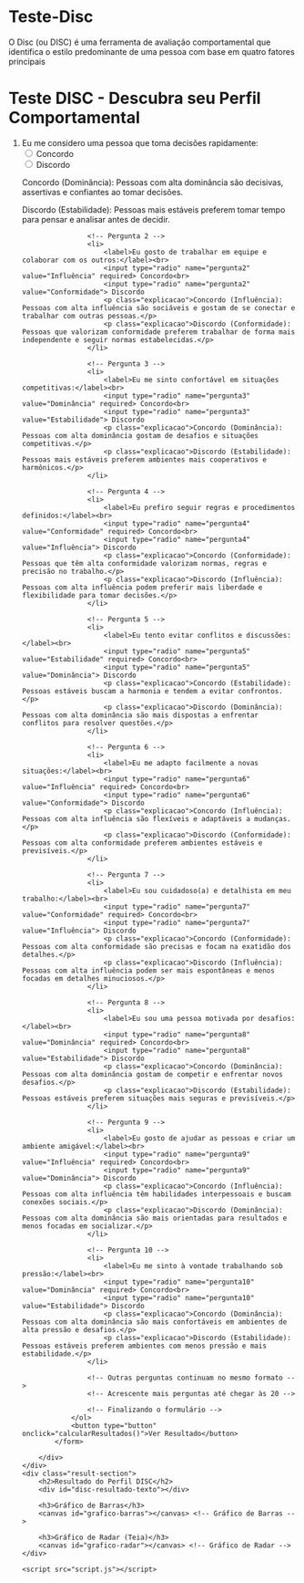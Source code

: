 # Teste-Disc
O Disc (ou DISC) é uma ferramenta de avaliação comportamental que  identifica o estilo predominante de uma pessoa com base em quatro fatores principais

<!DOCTYPE html>
<html lang="pt-BR">
<head>
    <meta charset="UTF-8">
    <meta name="viewport" content="width=device-width, initial-scale=1.0">
    <title>Teste DISC</title>
    <link rel="stylesheet" href="styles.css">
    <script src="https://cdn.jsdelivr.net/npm/chart.js"></script>
</head>
<body>
    <div class="container">
        <h1>Teste DISC - Descubra seu Perfil Comportamental</h1>
        <div class="test-section">
            <form id="disc-form">
                <ol>
                    <!-- Pergunta 1 -->
                    <li>
                        <label>Eu me considero uma pessoa que toma decisões rapidamente:</label><br>
                        <input type="radio" name="pergunta1" value="Dominância" required> Concordo<br>
                        <input type="radio" name="pergunta1" value="Estabilidade"> Discordo
                        <p class="explicacao">Concordo (Dominância): Pessoas com alta dominância são decisivas, assertivas e confiantes ao tomar decisões.</p>
                        <p class="explicacao">Discordo (Estabilidade): Pessoas mais estáveis preferem tomar tempo para pensar e analisar antes de decidir.</p>
                    </li>
            
                    <!-- Pergunta 2 -->
                    <li>
                        <label>Eu gosto de trabalhar em equipe e colaborar com os outros:</label><br>
                        <input type="radio" name="pergunta2" value="Influência" required> Concordo<br>
                        <input type="radio" name="pergunta2" value="Conformidade"> Discordo
                        <p class="explicacao">Concordo (Influência): Pessoas com alta influência são sociáveis e gostam de se conectar e trabalhar com outras pessoas.</p>
                        <p class="explicacao">Discordo (Conformidade): Pessoas que valorizam conformidade preferem trabalhar de forma mais independente e seguir normas estabelecidas.</p>
                    </li>
            
                    <!-- Pergunta 3 -->
                    <li>
                        <label>Eu me sinto confortável em situações competitivas:</label><br>
                        <input type="radio" name="pergunta3" value="Dominância" required> Concordo<br>
                        <input type="radio" name="pergunta3" value="Estabilidade"> Discordo
                        <p class="explicacao">Concordo (Dominância): Pessoas com alta dominância gostam de desafios e situações competitivas.</p>
                        <p class="explicacao">Discordo (Estabilidade): Pessoas mais estáveis preferem ambientes mais cooperativos e harmônicos.</p>
                    </li>
            
                    <!-- Pergunta 4 -->
                    <li>
                        <label>Eu prefiro seguir regras e procedimentos definidos:</label><br>
                        <input type="radio" name="pergunta4" value="Conformidade" required> Concordo<br>
                        <input type="radio" name="pergunta4" value="Influência"> Discordo
                        <p class="explicacao">Concordo (Conformidade): Pessoas que têm alta conformidade valorizam normas, regras e precisão no trabalho.</p>
                        <p class="explicacao">Discordo (Influência): Pessoas com alta influência podem preferir mais liberdade e flexibilidade para tomar decisões.</p>
                    </li>
            
                    <!-- Pergunta 5 -->
                    <li>
                        <label>Eu tento evitar conflitos e discussões:</label><br>
                        <input type="radio" name="pergunta5" value="Estabilidade" required> Concordo<br>
                        <input type="radio" name="pergunta5" value="Dominância"> Discordo
                        <p class="explicacao">Concordo (Estabilidade): Pessoas estáveis buscam a harmonia e tendem a evitar confrontos.</p>
                        <p class="explicacao">Discordo (Dominância): Pessoas com alta dominância são mais dispostas a enfrentar conflitos para resolver questões.</p>
                    </li>
            
                    <!-- Pergunta 6 -->
                    <li>
                        <label>Eu me adapto facilmente a novas situações:</label><br>
                        <input type="radio" name="pergunta6" value="Influência" required> Concordo<br>
                        <input type="radio" name="pergunta6" value="Conformidade"> Discordo
                        <p class="explicacao">Concordo (Influência): Pessoas com alta influência são flexíveis e adaptáveis a mudanças.</p>
                        <p class="explicacao">Discordo (Conformidade): Pessoas com alta conformidade preferem ambientes estáveis e previsíveis.</p>
                    </li>
            
                    <!-- Pergunta 7 -->
                    <li>
                        <label>Eu sou cuidadoso(a) e detalhista em meu trabalho:</label><br>
                        <input type="radio" name="pergunta7" value="Conformidade" required> Concordo<br>
                        <input type="radio" name="pergunta7" value="Influência"> Discordo
                        <p class="explicacao">Concordo (Conformidade): Pessoas com alta conformidade são precisas e focam na exatidão dos detalhes.</p>
                        <p class="explicacao">Discordo (Influência): Pessoas com alta influência podem ser mais espontâneas e menos focadas em detalhes minuciosos.</p>
                    </li>
            
                    <!-- Pergunta 8 -->
                    <li>
                        <label>Eu sou uma pessoa motivada por desafios:</label><br>
                        <input type="radio" name="pergunta8" value="Dominância" required> Concordo<br>
                        <input type="radio" name="pergunta8" value="Estabilidade"> Discordo
                        <p class="explicacao">Concordo (Dominância): Pessoas com alta dominância gostam de competir e enfrentar novos desafios.</p>
                        <p class="explicacao">Discordo (Estabilidade): Pessoas estáveis preferem situações mais seguras e previsíveis.</p>
                    </li>
            
                    <!-- Pergunta 9 -->
                    <li>
                        <label>Eu gosto de ajudar as pessoas e criar um ambiente amigável:</label><br>
                        <input type="radio" name="pergunta9" value="Influência" required> Concordo<br>
                        <input type="radio" name="pergunta9" value="Dominância"> Discordo
                        <p class="explicacao">Concordo (Influência): Pessoas com alta influência têm habilidades interpessoais e buscam conexões sociais.</p>
                        <p class="explicacao">Discordo (Dominância): Pessoas com alta dominância são mais orientadas para resultados e menos focadas em socializar.</p>
                    </li>
            
                    <!-- Pergunta 10 -->
                    <li>
                        <label>Eu me sinto à vontade trabalhando sob pressão:</label><br>
                        <input type="radio" name="pergunta10" value="Dominância" required> Concordo<br>
                        <input type="radio" name="pergunta10" value="Estabilidade"> Discordo
                        <p class="explicacao">Concordo (Dominância): Pessoas com alta dominância são mais confortáveis em ambientes de alta pressão e desafios.</p>
                        <p class="explicacao">Discordo (Estabilidade): Pessoas estáveis preferem ambientes com menos pressão e mais estabilidade.</p>
                    </li>
            
                    <!-- Outras perguntas continuam no mesmo formato -->
                    <!-- Acrescente mais perguntas até chegar às 20 -->
                    
                    <!-- Finalizando o formulário -->
                </ol>
                <button type="button" onclick="calcularResultados()">Ver Resultado</button>
            </form>
            
        </div>
    </div>
    <div class="result-section">
        <h2>Resultado do Perfil DISC</h2>
        <div id="disc-resultado-texto"></div>
    
        <h3>Gráfico de Barras</h3>
        <canvas id="grafico-barras"></canvas> <!-- Gráfico de Barras -->
    
        <h3>Gráfico de Radar (Teia)</h3>
        <canvas id="grafico-radar"></canvas> <!-- Gráfico de Radar -->
    </div>
    
    <script src="script.js"></script>
</body>
</html>

